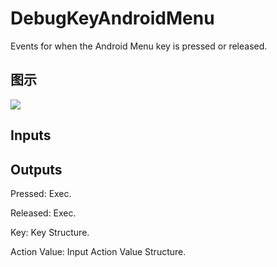 # DebugKeyAndroidMenu

Events for when the Android Menu key is pressed or released.

## 图示

![]($-20221218-19173296.png)

## Inputs

## Outputs

Pressed: Exec.

Released: Exec.

Key: Key Structure.

Action Value: Input Action Value Structure.

